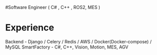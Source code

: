 #Software Engineer 
( C# , C++ , ROS2, MES )

# Experience
Backend - Django / Celery / Redis / AWS / Docker(Docker-compose) / MySQL
SmartFactory - C#, C++, Vision, Motion, MES, AGV
